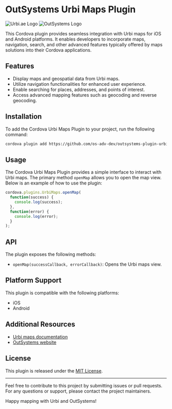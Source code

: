 # OutSystems Urbi Maps Plugin

![Urbi.ae Logo](https://media.licdn.com/dms/image/C4E0BAQG9Wfkj1p6SwQ/company-logo_200_200/0/1645530884086?e=2147483647&v=beta&t=0I0bjh82tlenlQ48mBrO47qpdXLyBcSxyFdl7kPg1Eg) ![OutSystems Logo](https://t4spartners.com/wp-content/uploads/2021/11/Outsystems.png)

This Cordova plugin provides seamless integration with Urbi maps for iOS and Android platforms. It enables developers to incorporate maps, navigation, search, and other advanced features typically offered by maps solutions into their Cordova applications.

## Features

- Display maps and geospatial data from Urbi maps.
- Utilize navigation functionalities for enhanced user experience.
- Enable searching for places, addresses, and points of interest.
- Access advanced mapping features such as geocoding and reverse geocoding.

## Installation

To add the Cordova Urbi Maps Plugin to your project, run the following command:

```bash
cordova plugin add https://github.com/os-adv-dev/outsystems-plugin-urbimaps.git
```

## Usage

The Cordova Urbi Maps Plugin provides a simple interface to interact with Urbi maps. The primary method `openMap` allows you to open the map view. Below is an example of how to use the plugin:

```javascript
cordova.plugins.UrbiMaps.openMap(
  function(success) {
    console.log(success);
  },
  function(error) {
    console.log(error);
  }
);
```

## API

The plugin exposes the following methods:

- `openMap(successCallback, errorCallback)`: Opens the Urbi maps view.

## Platform Support

This plugin is compatible with the following platforms:

- iOS
- Android

## Additional Resources

- [Urbi maps documentation](https://urbi.ae/docs)
- [OutSystems website](https://www.outsystems.com/)

## License

This plugin is released under the [MIT License](https://opensource.org/licenses/MIT).

---

Feel free to contribute to this project by submitting issues or pull requests. For any questions or support, please contact the project maintainers.

Happy mapping with Urbi and OutSystems!
